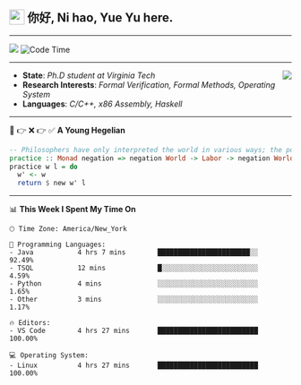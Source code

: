 <h2> <img style="vertical-align: text-bottom;" src=https://slackmojis.com/emojis/13253-yay-frog/download/ width=27> 你好, Ni hao, Yue Yu here. </h2>

---

![](https://api.visitorbadge.io/api/visitors?path=https%3A%2F%2Fgithub.com%2Ffishjump%2Ffishjump&amp;countColor=%232ccce4&amp;style=flat) ![Code Time](https://img.shields.io/badge/Code%20Time-449%20hrs%2035%20mins-blue)

---

<img align='right' src=https://slackmojis.com/emojis/5264-coding/download> </td>

- **State**: *Ph.D student at Virginia Tech*
- **Research Interests**: *Formal Verification, Formal Methods, Operating System*
- **Languages**: *C/C++, x86 Assembly, Haskell*

---

🚫 👉 ❌ 👉 ✅ **A Young Hegelian**

``` haskell
-- Philosophers have only interpreted the world in various ways; the point is to change it.
practice :: Monad negation => negation World -> Labor -> negation World
practice w l = do
  w' <- w
  return $ new w' l
```

---


📊 **This Week I Spent My Time On** 

```text
🕑︎ Time Zone: America/New_York

💬 Programming Languages:
- Java           4 hrs 7 mins        ███████████████████████░░     92.49%
- TSQL           12 mins             █░░░░░░░░░░░░░░░░░░░░░░░░     4.59%
- Python         4 mins              ░░░░░░░░░░░░░░░░░░░░░░░░░     1.65%
- Other          3 mins              ░░░░░░░░░░░░░░░░░░░░░░░░░     1.17%

🔥 Editors:
- VS Code        4 hrs 27 mins       █████████████████████████     100.00%

💻 Operating System:
- Linux          4 hrs 27 mins       █████████████████████████     100.00%
```

